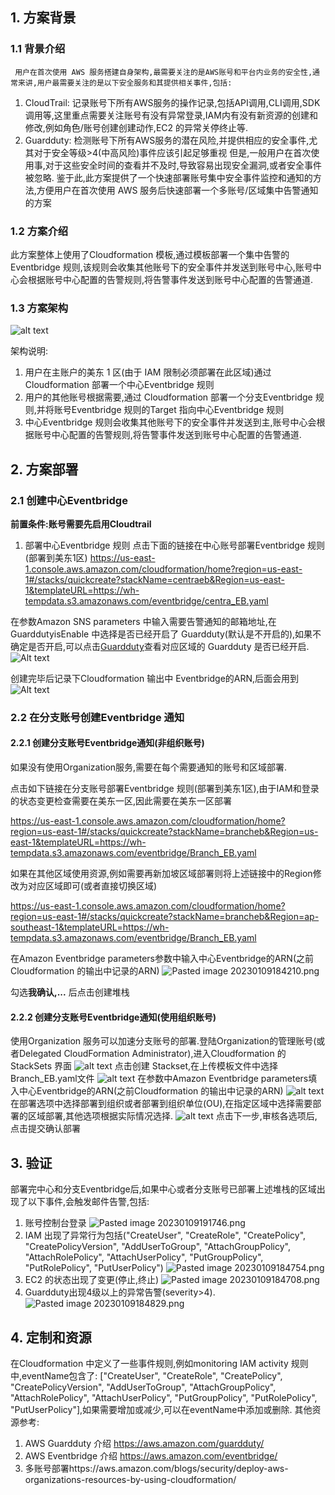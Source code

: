
## 1. 方案背景
### 1.1 背景介绍
     用户在首次使用 AWS 服务搭建自身架构,最需要关注的是AWS账号和平台内业务的安全性,通常来讲,用户最需要关注的是以下安全服务和其提供相关事件,包括:
1. CloudTrail: 记录账号下所有AWS服务的操作记录,包括API调用,CLI调用,SDK调用等,这里重点需要关注账号有没有异常登录,IAM内有没有新资源的创建和修改,例如角色/账号创建创建动作,EC2 的异常关停终止等.
2. Guardduty: 检测账号下所有AWS服务的潜在风险,并提供相应的安全事件,尤其对于安全等级>4(中高风险)事件应该引起足够重视
但是,一般用户在首次使用事,对于这些安全时间的查看并不及时,导致容易出现安全漏洞,或者安全事件被忽略.
鉴于此,此方案提供了一个快速部署账号集中安全事件监控和通知的方法,方便用户在首次使用 AWS 服务后快速部署一个多账号/区域集中告警通知的方案
### 1.2  方案介绍
此方案整体上使用了Cloudformation 模板,通过模板部署一个集中告警的Eventbridge 规则,该规则会收集其他账号下的安全事件并发送到账号中心,账号中心会根据账号中心配置的告警规则,将告警事件发送到账号中心配置的告警通道.
### 1.3 方案架构
![alt text](img/image-7.png)

架构说明:
1. 用户在主账户的美东 1 区(由于 IAM 限制必须部署在此区域)通过 Cloudformation 部署一个中心Eventbridge 规则
2. 用户的其他账号根据需要,通过 Cloudformation 部署一个分支Eventbridge 规则,并将账号Eventbridge 规则的Target 指向中心Eventbridge 规则
3. 中心Eventbridge 规则会收集其他账号下的安全事件并发送到主,账号中心会根据账号中心配置的告警规则,将告警事件发送到账号中心配置的告警通道.

## 2. 方案部署
### 2.1 创建中心Eventbridge

**前置条件:账号需要先启用Cloudtrail**

1. 部署中心Eventbridge 规则
点击下面的链接在中心账号部署Eventbridge 规则(部署到美东1区)
https://us-east-1.console.aws.amazon.com/cloudformation/home?region=us-east-1#/stacks/quickcreate?stackName=centraeb&Region=us-east-1&templateURL=https://wh-tempdata.s3.amazonaws.com/eventbridge/centra_EB.yaml

在参数Amazon SNS parameters 中输入需要告警通知的邮箱地址,在 GuarddutyisEnable 中选择是否已经开启了 Guardduty(默认是不开启的),如果不确定是否开启,可以点击[Guardduty](https://us-east-1.console.aws.amazon.com/guardduty/home?region=us-east-1#/summary)查看对应区域的 Guardduty 是否已经开启.
![Alt text](img/image-1.png)

创建完毕后记录下Cloudformation 输出中 Eventbridge的ARN,后面会用到
![Alt text](img/image-2.png)

### 2.2 在分支账号创建Eventbridge 通知

#### 2.2.1 创建分支账号Eventbridge通知(非组织账号)

如果没有使用Organization服务,需要在每个需要通知的账号和区域部署.

点击如下链接在分支账号部署Eventbridge 规则(部署到美东1区),由于IAM和登录的状态变更检查需要在美东一区,因此需要在美东一区部署

https://us-east-1.console.aws.amazon.com/cloudformation/home?region=us-east-1#/stacks/quickcreate?stackName=brancheb&Region=us-east-1&templateURL=https://wh-tempdata.s3.amazonaws.com/eventbridge/Branch_EB.yaml

如果在其他区域使用资源,例如需要再新加坡区域部署则将上述链接中的Region修改为对应区域即可(或者直接切换区域)

https://us-east-1.console.aws.amazon.com/cloudformation/home?region=us-east-1#/stacks/quickcreate?stackName=brancheb&Region=ap-southeast-1&templateURL=https://wh-tempdata.s3.amazonaws.com/eventbridge/Branch_EB.yaml

在Amazon Eventbridge parameters参数中输入中心Eventbridge的ARN(之前Cloudformation 的输出中记录的ARN)
![Pasted image 20230109184210.png](https://github.com/brilliantwf/mydemo/blob/main/Centralized_Alarm/img/Pasted%20image%2020230109184210.png)

勾选**我确认,...** 后点击创建堆栈

#### 2.2.2 创建分支账号Eventbridge通知(使用组织账号)
使用Organization 服务可以加速分支账号的部署.登陆Organization的管理账号(或者Delegated CloudFormation Administrator),进入Cloudformation 的 StackSets 界面
![alt text](img/image-3.png)
点击创建 Stackset,在上传模板文件中选择Branch_EB.yaml文件
![alt text](img/image-4.png)
在参数中Amazon Eventbridge parameters填入中心Eventbridge的ARN(之前Cloudformation 的输出中记录的ARN)
![alt text](img/image-5.png)
在部署选项中选择部署到组织或者部署到组织单位(OU),在指定区域中选择需要部署的区域部署,其他选项根据实际情况选择.
![alt text](img/image-6.png)
点击下一步,审核各选项后,点击提交确认部署

## 3. 验证
部署完中心和分支Eventbridge后,如果中心或者分支账号已部署上述堆栈的区域出现了以下事件,会触发邮件告警,包括:
1. 账号控制台登录
![Pasted image 20230109191746.png](https://github.com/brilliantwf/mydemo/blob/main/Centralized_Alarm/img/Pasted%20image%2020230109191746.png)
3. IAM 出现了异常行为包括("CreateUser", "CreateRole", "CreatePolicy", "CreatePolicyVersion", "AddUserToGroup", "AttachGroupPolicy", "AttachRolePolicy", "AttachUserPolicy", "PutGroupPolicy", "PutRolePolicy", "PutUserPolicy")
![Pasted image 20230109184754.png](https://github.com/brilliantwf/mydemo/blob/main/Centralized_Alarm/img/Pasted%20image%2020230109184754.png)
5. EC2 的状态出现了变更(停止,终止)
![Pasted image 20230109184708.png](https://github.com/brilliantwf/mydemo/blob/main/Centralized_Alarm/img/Pasted%20image%2020230109184708.png)
7. Guardduty出现4级以上的异常告警(severity>4).
![Pasted image 20230109184829.png](https://github.com/brilliantwf/mydemo/blob/main/Centralized_Alarm/img/Pasted%20image%2020230109184829.png)

## 4. 定制和资源
 在Cloudformation 中定义了一些事件规则,例如monitoring IAM activity 规则中,eventName包含了: ["CreateUser", "CreateRole", "CreatePolicy", "CreatePolicyVersion", "AddUserToGroup", "AttachGroupPolicy", "AttachRolePolicy", "AttachUserPolicy", "PutGroupPolicy", "PutRolePolicy", "PutUserPolicy"],如果需要增加或减少,可以在eventName中添加或删除.
其他资源参考:
1. AWS Guardduty 介绍 https://aws.amazon.com/guardduty/
2. AWS Eventbridge 介绍 https://aws.amazon.com/eventbridge/
3. 多账号部署https://aws.amazon.com/blogs/security/deploy-aws-organizations-resources-by-using-cloudformation/


